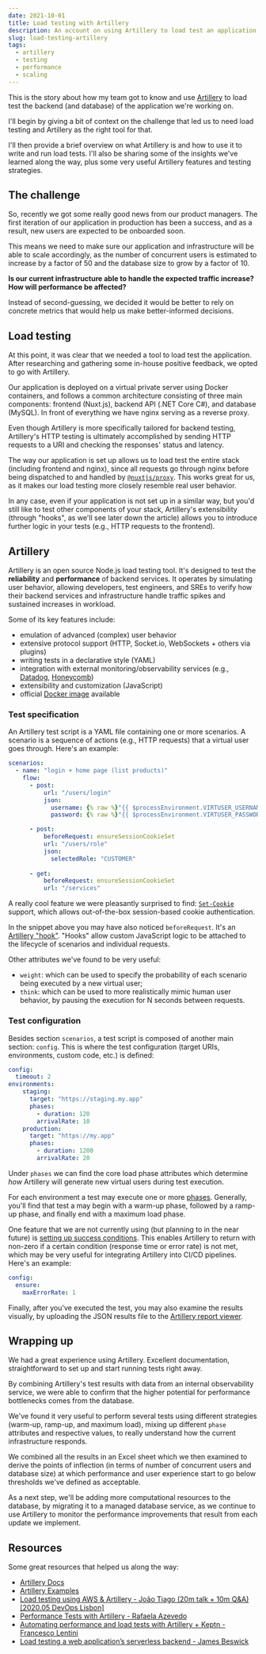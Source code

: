 ```yaml
---
date: 2021-10-01
title: Load testing with Artillery
description: An account on using Artillery to load test an application's backend (and database)
slug: load-testing-artillery
tags:
  - artillery
  - testing
  - performance
  - scaling
---
```


This is the story about how my team got to know and use
[Artillery](https://artillery.io) to load test the backend (and database) of the
application we're working on.

I'll begin by giving a bit of context on the challenge that led us to need load
testing and Artillery as the right tool for that.

I'll then provide a brief overview on what Artillery is and how to use it to
write and run load tests. I'll also be sharing some of the insights we've
learned along the way, plus some very useful Artillery features and testing
strategies.

## The challenge

So, recently we got some really good news from our product managers. The first
iteration of our application in production has been a success, and as a result,
new users are expected to be onboarded soon.

This means we need to make sure our application and infrastructure will be able
to scale accordingly, as the number of concurrent users is estimated to increase
by a factor of 50 and the database size to grow by a factor of 10.

**Is our current infrastructure able to handle the expected traffic increase?
How will performance be affected?**

Instead of second-guessing, we decided it would be better to rely on concrete
metrics that would help us make better-informed decisions.

## Load testing

At this point, it was clear that we needed a tool to load test the application.
After researching and gathering some in-house positive feedback, we opted to go
with Artillery.

Our application is deployed on a virtual private server using Docker containers,
and follows a common architecture consisting of three main components: frontend
(Nuxt.js), backend API (.NET Core C#), and database (MySQL). In front of
everything we have nginx serving as a reverse proxy.

Even though Artillery is more specifically tailored for backend testing,
Artillery's HTTP testing is ultimately accomplished by sending HTTP requests to
a URI and checking the responses' status and latency.

The way our application is set up allows us to load test the entire stack
(including frontend and nginx), since all requests go through nginx before being
dispatched to and handled by
[`@nuxtjs/proxy`](https://www.npmjs.com/package/@nuxtjs/proxy). This works great
for us, as it makes our load testing more closely resemble real user behavior.

In any case, even if your application is not set up in a similar way, but you'd
still like to test other components of your stack, Artillery's extensibility
(through "hooks", as we'll see later down the article) allows you to introduce
further logic in your tests (e.g., HTTP requests to the frontend).

## Artillery

Artillery is an open source Node.js load testing tool. It's designed to test the
**reliability** and **performance** of backend services. It operates by
simulating user behavior, allowing developers, test engineers, and SREs to
verify how their backend services and infrastructure handle traffic spikes and
sustained increases in workload.

Some of its key features include:

- emulation of advanced (complex) user behavior
- extensive protocol support (HTTP, Socket.io, WebSockets + others via plugins)
- writing tests in a declarative style (YAML)
- integration with external monitoring/observability services (e.g.,
  [Datadog](https://www.datadoghq.com/), [Honeycomb](https://www.honeycomb.io/))
- extensibility and customization (JavaScript)
- official [Docker image](https://hub.docker.com/r/artilleryio/artillery) available

### Test specification

An Artillery test script is a YAML file containing one or more scenarios. A
scenario is a sequence of actions (e.g., HTTP requests) that a virtual user goes
through. Here's an example:

```yml
scenarios:
  - name: "login + home page (list products)"
    flow:
      - post:
          url: "/users/login"
          json:
            username: {% raw %}"{{ $processEnvironment.VIRTUSER_USERNAME }}"{% endraw %}
            password: {% raw %}"{{ $processEnvironment.VIRTUSER_PASSWORD }}"{% endraw %}

      - post:
          beforeRequest: ensureSessionCookieSet
          url: "/users/role"
          json:
            selectedRole: "CUSTOMER"
            
      - get:
          beforeRequest: ensureSessionCookieSet
          url: "/services"
```

A really cool feature we were pleasantly surprised to find:
[`Set-Cookie`](https://developer.mozilla.org/en-US/docs/Web/HTTP/Headers/Set-Cookie)
support, which allows out-of-the-box session-based cookie authentication.

In the snippet above you may have also noticed `beforeRequest`. It's an
[Artillery "hook"](https://artillery.io/docs/guides/guides/http-reference.html).
"Hooks" allow custom JavaScript logic to be attached to the lifecycle of
scenarios and individual requests.

Other attributes we've found to be very useful:

- `weight`: which can be used to specify the probability of each scenario being
  executed by a new virtual user;
- `think`: which can be used to more realistically mimic human user behavior, by
  pausing the execution for N seconds between requests.

### Test configuration

Besides section `scenarios`, a test script is composed of another main section:
`config`. This is where the test configuration (target URIs, environments,
custom code, etc.) is defined:

```yaml
config:
  timeout: 2
environments:
    staging:
      target: "https://staging.my.app"
      phases:
        - duration: 120
        arrivalRate: 10
    production:
      target: "https://my.app"
      phases:
        - duration: 1200
        arrivalRate: 20
```

Under `phases` we can find the core load phase attributes which determine *how*
Artillery will generate new virtual users during test execution.

For each environment a test may execute one or more
[phases](https://artillery.io/docs/guides/guides/test-script-reference.html#Load-Phases).
Generally, you'll find that test a may begin with a warm-up phase, followed by a
ramp-up phase, and finally end with a maximum load phase.

One feature that we are not currently using (but planning to in the near future)
is [setting up success
conditions](https://artillery.io/docs/guides/guides/test-script-reference.html#Setting-success-conditions-with-ensure).
This enables Artillery to return with non-zero if a certain condition (response
time or error rate) is not met, which may be very useful for integrating
Artillery into CI/CD pipelines. Here's an example:

```yaml
config:
  ensure:
    maxErrorRate: 1
```

Finally, after you've executed the test, you may also examine the results
visually, by uploading the JSON results file to the [Artillery report
viewer](https://reportviewer.artillery.io/).

## Wrapping up

We had a great experience using Artillery. Excellent documentation,
straightforward to set up and start running tests right away.

By combining Artillery's test results with data from an internal observability
service, we were able to confirm that the higher potential for performance
bottlenecks comes from the database.

We've found it very useful to perform several tests using different strategies
(warm-up, ramp-up, and maximum load), mixing up different `phase` attributes and
respective values, to really understand how the current infrastructure responds.

We combined all the results in an Excel sheet which we then examined to derive
the points of inflection (in terms of number of concurrent users and database
size) at which performance and user experience start to go below thresholds
we've defined as acceptable.

As a next step, we'll be adding more computational resources to the database, by
migrating it to a managed database service, as we continue to use Artillery to
monitor the performance improvements that result from each update we implement.

## Resources

Some great resources that helped us along the way:

- [Artillery Docs](https://artillery.io/docs/guides/overview/welcome.html)
- [Artillery Examples](https://github.com/artilleryio/artillery-examples)
- [Load testing using AWS & Artillery - João Tiago (20m talk + 10m Q&A) [2020.05 DevOps Lisbon]](https://www.youtube.com/watch?v=jZSgg9pmw2g)
- [Performance Tests with Artillery - Rafaela Azevedo](https://azevedorafaela.com/2019/06/27/performance-tests-with-artillery/)
- [Automating performance and load tests with Artillery + Keptn - Francesco Lentini](https://www.youtube.com/watch?v=j1Spkw0faq0)
- [Load testing a web application’s serverless backend - James Beswick](https://aws.amazon.com/blogs/compute/load-testing-a-web-applications-serverless-backend/)